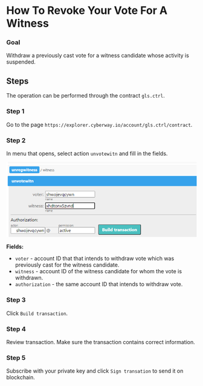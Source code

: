 # How To Revoke Your Vote For A Witness

### Goal
Withdraw a previously cast vote for a witness candidate whose activity is suspended.

## Steps
The operation can be performed through the contract `gls.ctrl`.

### Step 1
Go to the page `https://explorer.cyberway.io/account/gls.ctrl/contract`.

### Step 2
In menu that opens, select action `unvotewitn` and fill in the fields.  

![](./images/unvotewitness.png)

**Fields:**
 * `voter` - account ID that that intends to withdraw vote which was previously cast for the witness candidate.
 * `witness` - account ID of the witness candidate for whom the vote is withdrawn.
 * `authorization` - the same account ID that intends to withdraw vote.

### Step 3
Click `Build transaction`.

### Step 4
Review transaction. Make sure the transaction contains correct information.

### Step 5
Subscribe with your private key and click `Sign transation` to send it on blockchain.

